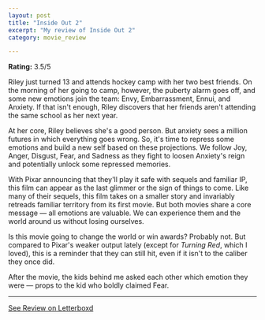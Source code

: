 ```yaml
---
layout: post
title: "Inside Out 2"
excerpt: "My review of Inside Out 2"
category: movie_review

---
```


**Rating:** 3.5/5

Riley just turned 13 and attends hockey camp with her two best friends. On the morning of her going to camp, however, the puberty alarm goes off, and some new emotions join the team: Envy, Embarrassment, Ennui, and Anxiety. If that isn't enough, Riley discovers that her friends aren't attending the same school as her next year.

At her core, Riley believes she's a good person. But anxiety sees a million futures in which everything goes wrong. So, it's time to repress some emotions and build a new self based on these projections. We follow Joy, Anger, Disgust, Fear, and Sadness as they fight to loosen Anxiety's reign and potentially unlock some repressed memories.

With Pixar announcing that they'll play it safe with sequels and familiar IP, this film can appear as the last glimmer or the sign of things to come. Like many of their sequels, this film takes on a smaller story and invariably retreads familiar territory from its first movie. But both movies share a core message — all emotions are valuable. We can experience them and the world around us without losing ourselves.

Is this movie going to change the world or win awards? Probably not. But compared to Pixar's weaker output lately (except for <i>Turning Red</i>, which I loved), this is a reminder that they can still hit, even if it isn't to the caliber they once did.

After the movie, the kids behind me asked each other which emotion they were — props to the kid who boldly claimed Fear.

<hr>

[See Review on Letterboxd](https://boxd.it/6HZMu1)
